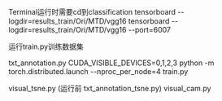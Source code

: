Terminal运行时需要cd到classification
tensorboard --logdir=results_train/Ori/MTD/vgg16
tensorboard --logdir=results_train/Ori/MTD/vgg16 --port=6007

运行train.py训练数据集

txt_annotation.py
CUDA_VISIBLE_DEVICES=0,1,2,3 python -m torch.distributed.launch --nproc_per_node=4 train.py

visual_tsne.py (运行前 txt_annotation_tsne.py)
visual_cam.py


